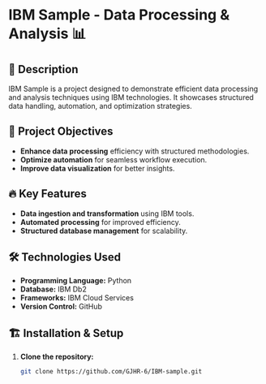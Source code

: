 # IBM Sample - Data Processing & Analysis 📊

## 📌 Description
IBM Sample is a project designed to demonstrate efficient data processing and analysis techniques using IBM technologies. It showcases structured data handling, automation, and optimization strategies.

## 🎯 Project Objectives
- **Enhance data processing** efficiency with structured methodologies.
- **Optimize automation** for seamless workflow execution.
- **Improve data visualization** for better insights.

## 🔥 Key Features
- **Data ingestion and transformation** using IBM tools.
- **Automated processing** for improved efficiency.
- **Structured database management** for scalability.

## 🛠️ Technologies Used
- **Programming Language:** Python
- **Database:** IBM Db2
- **Frameworks:** IBM Cloud Services
- **Version Control:** GitHub

## 🏗️ Installation & Setup
1. **Clone the repository:**
   ```bash
   git clone https://github.com/GJHR-6/IBM-sample.git

